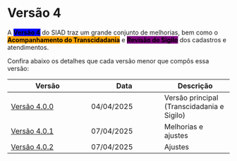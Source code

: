 # Versão 4

A <mark style="background-color:blue;">**Versão 4**</mark> do SIAD traz um grande conjunto de melhorias, bem como o <mark style="background-color:orange;">**Acompanhamento do Transcidadania**</mark> e <mark style="background-color:purple;">**Revisão de Sigilo**</mark> dos cadastros e atendimentos.

Confira abaixo os detalhes que cada versão menor que compôs essa versão:

<table><thead><tr><th width="166">Versão</th><th width="150">Data</th><th>Descrição</th></tr></thead><tbody><tr><td><a href="versao-4.0.0.md">Versão 4.0.0</a></td><td>04/04/2025</td><td>Versão principal (Transcidadania e Sigilo)</td></tr><tr><td><a href="versao-4.0.1.md">Versão 4.0.1</a></td><td>07/04/2025</td><td>Melhorias e ajustes</td></tr><tr><td><a href="versao-4.0.2.md">Versão 4.0.2</a></td><td>07/04/2025</td><td>Ajustes</td></tr></tbody></table>

